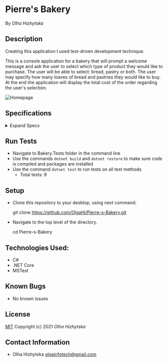 # **Pierre's Bakery**
By _Olha Hizhytska_

## Description

Creating this application I used test-driven development technique. 

This is a console application for a bakery that will prompt a welcome message and ask the user to select which type of product they would like to purchase. The user will be able to select: bread, pastry or both. The user may specify how many loaves of bread and pastries they would like to buy. At the end the application will display the total cost of the order regarding the user's selection.


![Homepage]()

## Specifications

<details>
  <summary>Expand Specs</summary>

### Describe: Bread Model

| Test                                                          | Expect                                       |
| ---------------------------------------------------------     | ---------------------------------            |
| It will instantiate a Bread object with Bread constructor     | newBread                                     |
| It will create property for the Bread instance                | newBread.Quantity.IsEqualTo(breadQuantity);  |
| It will calculate a price of 1 loaf                           | newBread.CalculatePrice().IsEqualTo(5);      |
| It will calculate the offer price. Buy 2 get 1 free           | newBread.CalculateOfferPrice().IsEqualTo(10);|

### Describe: Pastry Model

| Test                                                          | Expect                                       |
| ------------------------------------------------------------- | -----------------------------------          |
| It will instantiate a Pastry object with Pastry constructor   | newPastry                                    |
| It will create property for the Pastry instance               | newPastry.Quantity.IsEqualTo(pastryQuantity);|
| It will calculate a price of 1 pastry                         | newBread.CalculatePrice().IsEqualTo(2);      |
| It will calculate the offer price. 3 for $5                   | newBread.CalculateOfferPrice().IsEqualTo(5); |
| It will calculate the offer price in case if user input is not divisible by 3| newBread.CalculateOfferPrice().IsEqualTo(7); |

</details>


## Run Tests

- Navigate to Bakery.Tests folder in the command line
- Use the commands `dotnet build` and `dotnet restore` to make sure code is compiled and packages are installed
- Use the command `dotnet test` to run tests on all test methods
  - Total tests: 9

 
## Setup

- Clone this repository to your desktop, using next command:

  git clone https://github.com/OlgaHi/Pierre-s-Bakery.git

- Navigate to the top level of the directory.

  cd Pierre-s-Bakery



## Technologies Used:

* C#
* .NET Core
* MSTest



## Known Bugs

- No known issues

## License

[MIT](https://en.wikipedia.org/wiki/MIT_License)
Copyright (c) 2021 _Olha Hizhytska_

## Contact Information

- Olha Hizhytska olgainfotech@gmail.com
